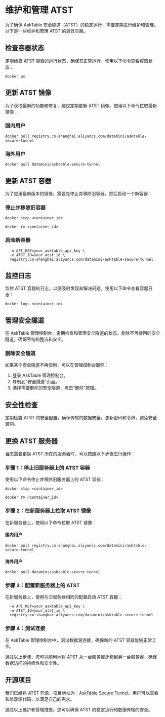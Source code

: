 # 维护和管理 ATST

为了确保 AskTable 安全隧道（ATST）的稳定运行，需要定期进行维护和管理。以下是一些维护和管理 ATST 的最佳实践。

## 检查容器状态

定期检查 ATST 容器的运行状态，确保其正常运行。使用以下命令查看容器状态：

```docker ps```

## 更新 ATST 镜像

为了获取最新的功能和修复，建议定期更新 ATST 镜像。使用以下命令拉取最新镜像：

### 国内用户

```docker pull registry.cn-shanghai.aliyuncs.com/datamini/asktable-secure-tunnel```

### 海外用户

```docker pull datamini/asktable-secure-tunnel```

## 更新 ATST 容器

为了应用最新版本的镜像，需要先停止并移除旧容器，然后启动一个新容器：

### 停止并移除旧容器

```docker stop <container_id>```

```docker rm <container_id>```

### 启动新容器

```docker run -d -P \
  -e API_KEY=your_asktable_api_key \
  -e ATST_ID=your_atst_id \
  registry.cn-shanghai.aliyuncs.com/datamini/asktable-secure-tunnel
```

## 监控日志

监控 ATST 容器的日志，以便及时发现和解决问题。使用以下命令查看容器日志：

```docker logs <container_id>```

## 管理安全隧道

在 AskTable 管理控制台，定期检查和管理安全隧道的状态。删除不再使用的安全隧道，确保系统的整洁和安全。

### 删除安全隧道

如果某个安全隧道不再使用，可以在管理控制台删除：

1. 登录 AskTable 管理控制台。
2. 导航到“安全隧道”页面。
3. 选择需要删除的安全隧道，点击“删除”按钮。

## 安全性检查

定期检查 ATST 的安全配置，确保传输的数据安全。更新密码和令牌，避免安全漏洞。

## 更换 ATST 服务器

当您需要更换 ATST 所在的服务器时，可以按照以下步骤进行操作：

### 步骤 1：停止旧服务器上的 ATST 容器

使用以下命令停止并移除旧服务器上的 ATST 容器：

```docker stop <container_id>```

```docker rm <container_id>```

### 步骤 2：在新服务器上拉取 ATST 镜像

在新服务器上，使用以下命令拉取 ATST 镜像：

#### 国内用户

```docker pull registry.cn-shanghai.aliyuncs.com/datamini/asktable-secure-tunnel```

#### 海外用户

```docker pull datamini/asktable-secure-tunnel```

### 步骤 3：配置新服务器上的 ATST

在新服务器上，使用与旧服务器相同的配置启动 ATST 容器：

```docker run -d -P \
  -e API_KEY=your_asktable_api_key \
  -e ATST_ID=your_atst_id \
  registry.cn-shanghai.aliyuncs.com/datamini/asktable-secure-tunnel
```

### 步骤 4：测试连接

在 AskTable 管理控制台中，测试数据源连接，确保新的 ATST 容器能够正常工作。

通过以上步骤，您可以顺利地将 ATST 从一台服务器迁移到另一台服务器，确保数据访问的持续性和安全性。

## 开源项目

我们已经将 ATST 开源，项目地址为：[AskTable Secure Tunnel](https://github.com/DataMini/asktable-secure-tunnel)。用户可以查看和修改源代码，以满足自己的需求。


通过以上维护和管理措施，您可以确保 ATST 的稳定运行和数据传输的安全。
